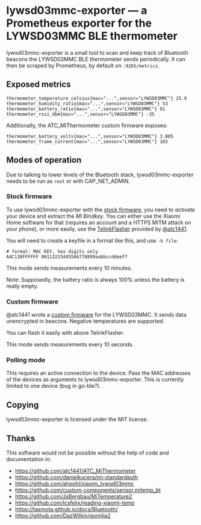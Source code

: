 # lywsd03mmc-exporter — a Prometheus exporter for the LYWSD03MMC BLE thermometer

lywsd03mmc-exporter is a small tool to scan and keep track of
Bluetooth beacons the LYWSD03MMC BLE thermometer sends periodically.
It can then be scraped by Prometheus, by default on `:9265/metrics`.

## Exposed metrics

```
thermometer_temperature_celsius{mac="...",sensor="LYWSD03MMC"} 25.9
thermometer_humidity_ratio{mac="...",sensor="LYWSD03MMC"} 53
thermometer_battery_ratio{mac="...",sensor="LYWSD03MMC"} 91
thermometer_rssi_dbm{mac="...",sensor="LYWSD03MMC"} -35
```

Additionally, the ATC_MiThermometer custom firmware exposes:

```
thermometer_battery_volts{mac="...",sensor="LYWSD03MMC"} 3.005
thermometer_frame_current{mac="...",sensor="LYWSD03MMC"} 165
```

## Modes of operation

Due to talking to lower levels of the Bluetooth stack,
lywsd03mmc-exporter needs to be run as `root` or with CAP_NET_ADMIN.

### Stock firmware

To use lywsd03mmc-exporter with the
[stock firmware](https://github.com/custom-components/sensor.mitemp_bt/files/4022697/d4135e135443ba86e403ecb2af2bf0af_upd_miaomiaoce.sensor_ht.t2.zip),
you need to *activate* your device and extract the *Mi Bindkey*.  You
can either use the Xiaomi Home software for that (requires an account
and a HTTPS MITM attack on your phone), or more easily, use the
[TelinkFlasher](https://atc1441.github.io/TelinkFlasher.html) provided
by [@atc1441](https://github.com/atc1441).

You will need to create a keyfile in a format like this,
and use `-k file`:

```
# format: MAC KEY, hex digits only
A4C138FFFFFF 00112233445566778899aabbccddeeff
```

This mode sends measurements every 10 minutes.

Note: Supposedly, the battery ratio is always 100% unless the battery
is really empty.

### Custom firmware

@atc1441 wrote a [custom firmware](https://github.com/atc1441/ATC_MiThermometer)
for the LYWSD03MMC.  It sends data unencrypted in beacons.
Negative temperatures are supported.

You can flash it easily with above TelinkFlasher.

This mode sends measurements every 10 seconds.

### Polling mode

This requires an active connection to the device.
Pass the MAC addresses of the devices as arguments to lywsd03mmc-exporter.
This is currently limited to one device (bug in go-ble?).

## Copying

lywsd03mmc-exporter is licensed under the MIT license.

## Thanks

This software would not be possible without the help of code and
documentation in:

* https://github.com/atc1441/ATC_MiThermometer
* https://github.com/danielkucera/mi-standardauth
* https://github.com/ahpohl/xiaomi_lywsd03mmc
* https://github.com/custom-components/sensor.mitemp_bt
* https://github.com/JsBergbau/MiTemperature2
* https://github.com/lcsfelix/reading-xiaomi-temp
* https://tasmota.github.io/docs/Bluetooth/
* https://github.com/DazWilkin/gomijia2
